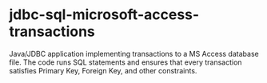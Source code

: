 # jdbc-sql-microsoft-access-transactions
Java/JDBC application implementing transactions to a MS Access database file. The code runs SQL statements and ensures that every transaction satisfies Primary Key, Foreign Key, and other constraints.
